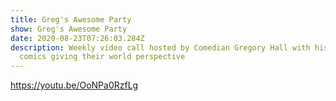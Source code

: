 ```yaml
---
title: Greg's Awesome Party
show: Greg's Awesome Party
date: 2020-08-23T07:26:03.284Z
description: Weekly video call hosted by Comedian Gregory Hall with his fellow
  comics giving their world perspective
---
```

https://youtu.be/OoNPa0RzfLg